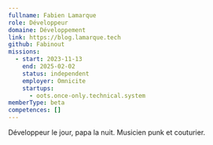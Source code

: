 ```yaml
---
fullname: Fabien Lamarque
role: Développeur
domaine: Développement
link: https://blog.lamarque.tech
github: Fabinout
missions:
  - start: 2023-11-13
    end: 2025-02-02
    status: independent
    employer: Omnicite
    startups:
      - oots.once-only.technical.system
memberType: beta
competences: []
---
```

Développeur le jour, papa la nuit. Musicien punk et couturier.
